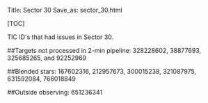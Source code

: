 Title: Sector 30
Save_as: sector_30.html

[TOC]

TIC ID's that had issues in Sector 30.

##Targets not processed in 2-min pipeline:
328228602, 38877693, 325685265, and 92252969

##Blended stars:
167602316, 212957673, 300015238, 321087975, 631592084, 766018849

##Outside observing:
651236341